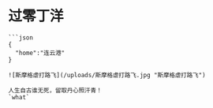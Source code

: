 <!-- TITLE: 测试哈哈哈哈 -->
<!-- SUBTITLE: A quick summary of 测试哈哈哈哈 -->

# 过零丁洋

```text
```json
{
  "home":"连云港"
}
```
```
![斯摩格虐打路飞](/uploads/斯摩格虐打路飞.jpg "斯摩格虐打路飞")

人生自古谁无死，留取丹心照汗青！
`what`